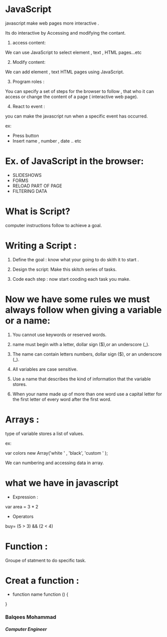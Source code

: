 # JavaScript

javascript make web pages more interactive .

Its do interactive by Accessing and modifying the contant.

1. access content:

We can use JavaScript to select element , text , HTML pages...etc

2. Modify content:

We can add element , text HTML pages using JavaScript.

3. Program roles :

You can specify a set of steps for
the browser to follow , that who it can access or change the
content of a page ( interactive web page).

4. React to event :

you can make the javascript run when a specific event has occurred.

ex:

* Press button
* Insert name , number , date .. etc

# Ex. of JavaScript  in the browser:

* SLIDESHOWS
* FORMS
* RELOAD PART OF PAGE
* FILTERING DATA


# What is Script?

computer instructions follow to achieve a goal.

# Writing a Script :

1. Define the goal : know what your going to do skith it to start .

2. Design the script: Make this skitch series of tasks.

3. Code each step : now start cooding each task you make.


# Now we have some rules we must always follow when giving a variable or a name:

1. You cannot use keywords or reserved words.

2. name must begin with a letter, dollar sign ($),or an underscore (_). 

3. The name can contain letters numbers, dollar sign ($), or an underscore (_).

4. All variables are case sensitive.

5. Use a name that describes the kind of information that the variable stores.

6. When your name made up of more than one word  use a capital letter for the first letter of
every word after the first word.


# Arrays :

type of variable stores a list of values.

ex:

var colors new Array('white ' ,
'black',
'custom ' );

We can numbering and accessing data in array.




# what we have in javascript 

* Expression :

var area = 3 * 2

* Operators 

buy= (5 > 3) && (2 < 4)



# Function :

Groupe of statment to do specific task.

# Creat a function :

* function name function () {


}

### Balqees Mohammad 
##### Computer Engineer 















